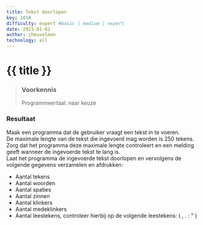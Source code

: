 ```yaml
---
title: Tekst doorlopen
key: 1018
difficulty: expert #basic | medium | expert
date: 2023-01-02
author: jheuvelman
technology: all
---
```




# {{ title }}

> ### Voorkennis
> Programmeertaal: naar keuze
### Resultaat
Maak een programma dat de gebruiker vraagt een tekst in te voeren.  
De maximale lengte van de tekst die ingevoerd mag worden is 250 tekens.  
Zorg dat het programma deze maximale lengte controleert en een melding geeft wanneer de ingevoerde tekst te lang is.  
Laat het programma de ingevoerde tekst doorlopen en vervolgens de volgende gegevens verzamelen en afdrukken:

- Aantal tekens
- Aantal woorden
- Aantal spaties
- Aantal zinnen
- Aantal klinkers
- Aantal medeklinkers
- Aantal leestekens, controleer hierbij op de volgende leestekens: ( , . : " )
